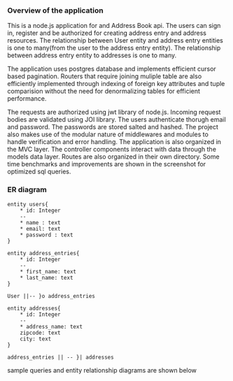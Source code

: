 ### Overview of the application
This is a node.js application for and Address Book api. The users can sign in, register and be authorized for creating address entry and address resources. The relationship between User entity and address entry entities is one to many(from the user to the address entry entity). The relationship between address entry entity to addresses is one to many.  

The application uses postgres database and implements efficient cursor based pagination. Routers that require joining muliple table are also efficiently implemented through indexing of foreign key attributes and tuple comparision without the need for denormalizing tables for efficient performance.

The requests are authorized using jwt library of node.js. Incoming request bodies are validated using JOI library. The users authenticate thorugh email and password. The passwords are stored salted and hashed. The project also makes use of the modular nature of middlewares and modules to handle verification and error handling.  The application is also organized in the MVC layer. The controller components interact with data through the models data layer. Routes are also organized in their own directory. Some time benchmarks and improvements are shown in the screenshot for optimized sql queries. 

### ER diagram
```plantuml 
entity users{
    * id: Integer
    --
    * name : text
    * email: text
    * password : text
}

entity address_entries{
    * id: Integer
    --
    * first_name: text
    * last_name: text
}

User ||-- }o address_entries  

entity addresses{
    * id: Integer
    --
    * address_name: text
    zipcode: text
    city: text
}

address_entries || -- }| addresses

```


sample queries and entity relationship diagrams are shown below
